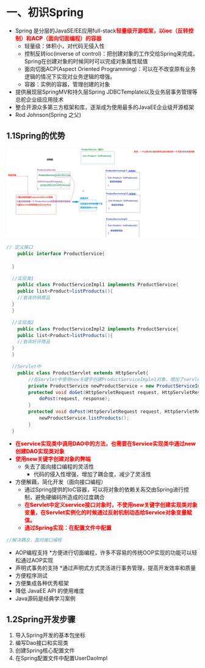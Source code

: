 # 一、初识Spring
* Spring 是分层的JavaSE/EE应用full-stack<span style="color:red;font-weight:800;">轻量级开源框架，以ioc（反转控制）和ACP（面向切面编程）的容器</span>
  * 轻量级：体积小，对代码无侵入性
  * 控制反转ioc(inverse of control)：把创建对象的工作交给Spring来完成，Spring在创建对象的时候同时可以完成对象属性赋值
  * 面向切面ACP(Aspect Oriented Programming)：可以在不改变原有业务逻辑的情况下实现对业务逻辑的增强。
  * 容器：实例的容器，管理创建的对象
* 提供展现层SpringMV和持久层Spring JDBCTemplate以及业务层事务管理等总舵企业级应用技术
* 整合开源众多第三方框架和库，逐渐成为使用最多的JavaEE企业级开源框架
* Rod Johnson(Spring 之父)
## 1.1Spring的优势
![方便解耦](./img/jieou.png)
```java
// 定义接口
    public interface ProductService{
  
  }
```
```java
  //实现类1
    public class ProductServiceImpl1 implements ProductService{
    public list<Product>listProducts(){
    //查询热销商品
  }
  }
```
```java
  //实现类2
    public class ProductServiceImpl2 implements ProductService{
    public list<Product>listProducts(){
    //查询好评商品
  }
  }
```
```java
  //Servlet中
    public class ProductServlet extends HttpServlet{
        //在Servlet中使用new关键字创建ProductServiceImple1对象，增加了servlet和service的耦合度
        private ProductService newProductService = new ProductServiceImple1();
        protected void doGet(HttpServletRequest request, HttpServletResponse response){
            doPost(request, response);
        }
        protected void doPost(HttpServletRequest request, HttpServletResponse response){
            newProductService.listProducts();
        }
  }
```
* <span style="color:red;font-weight:800;">在service实现类中调用DAO中的方法，也需要在Service实现类中通过new创建DAO实现类对象</span>
* <span style="color:red;font-weight:800;">使用new关键字创建对象的弊端</span>
    * 失去了面向接口编程的灵活性
      * 代码的侵入性增强，增加了耦合度，减少了灵活性
* 方便解藕，简化开发（面向接口编程）
  * 通过Spring提供的IoC容器，可以将对象的依赖关系交由Spring进行控制，避免硬编码所造成的过度耦合
  * <span style="color:red;font-weight:800;">在Servlet中定义service接口对象时，不使用new关键字创建实现类对象变量，在Servlet实例化的时候通过反射机制动态给Service对象变量赋值。</span>
  * <span style="color:red;font-weight:800;">通过Spring实现：在配置文件中配置</span>
```java             
//解决耦合，面向接口编程
```
* AOP编程支持
  *方便进行切面编程，许多不容易的传统OOP实现的功能可以轻松通过AOP实现 
* 声明式事务的支持
  *通过声明式方式灵活进行事务管理，提高开发效率和质量
* 方便程序测试
* 方便集成各种优秀框架
* 降低 JavaEE API 的使用难度
* Java源码是经典学习案例
## 1.2Spring开发步骤
1. 导入Spring开发的基本包坐标
2. 编写Dao接口和实现类
3. 创建Spring核心配置文件
4. 在Spring配置文件中配置UserDaoImpl
